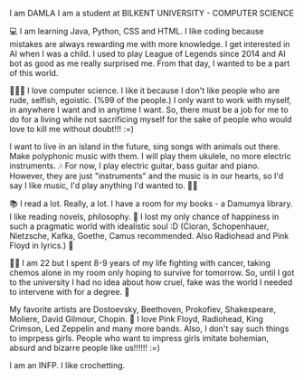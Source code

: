 I am DAMLA I am a student at BILKENT UNIVERSITY - COMPUTER SCIENCE 

💻 I am learning Java, Python, CSS and HTML. 
I like coding because mistakes are always rewarding me with more knowledge. I get interested in AI when I was a child. I used to play League of Legends since 2014 and AI bot as good as me really surprised me. From that day, I wanted to be a part of this world. 

👩🏻‍💻 I love computer science. I like it because I don't like people who are rude, selfish, egoistic. (%99 of the people.) I only want to work with myself, in anywhere I want and in anytime I want.  So, there must be a job for me to do for a living while not sacrificing myself for the sake of people who would love to kill me without doubt!!! :=) 

I want to live in an island in the future, sing songs with animals out there. Make polyphonic music with them. I will play them ukulele, no more electric instruments. 🎶 For now, I play electric guitar, bass guitar and piano. However, they are just "instruments" and the music is in our hearts, so I'd say I like music, I'd play anything I'd wanted to. 🎹🎶  

📚 I read a lot. Really, a lot.  I have a room for my books - a Damumya library. I like reading novels, philosophy. 📖
I lost my only chance of happiness in such a pragmatic world with idealistic soul :D (Cioran, Schopenhauer, Nietzsche, Kafka, Goethe, Camus recommended. Also Radiohead and Pink Floyd in lyrics.) 🌌

💃🏻 I am 22 but I spent 8-9 years of my life fighting with cancer, taking chemos alone in my room only hoping to survive for tomorrow. So, until I got to the university I had no idea about how cruel, fake was the world I needed to intervene with for a degree. 🎵

My favorite artists are Dostoevsky, Beethoven, Prokofiev, Shakespeare, Moliere, David Gilmour, Chopin. 💐 I love Pink Floyd, Radiohead, King Crimson, Led Zeppelin and many more bands. Also, I don't say such things to imprpess girls. People who want to impress girls imitate bohemian, absurd and bizarre people like us!!!!!! :=)

I am an INFP. I like crochetting. 
